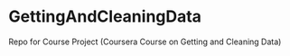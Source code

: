 GettingAndCleaningData
======================

Repo for Course Project (Coursera Course on Getting and Cleaning Data)
